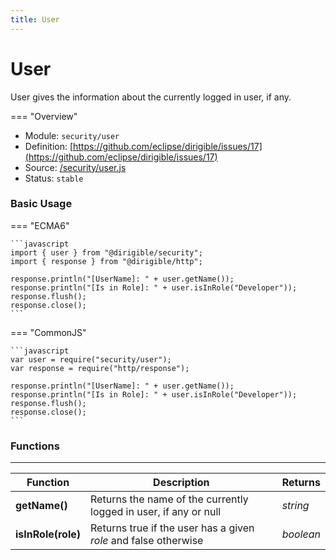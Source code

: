 ```yaml
---
title: User
---
```


User
===

User gives the information about the currently logged in user, if any.

=== "Overview"
- Module: `security/user`
- Definition: [https://github.com/eclipse/dirigible/issues/17](https://github.com/eclipse/dirigible/issues/17)
- Source: [/security/user.js](https://github.com/eclipse/dirigible/blob/master/components/api-security/src/main/resources/META-INF/dirigible/security/user.js)
- Status: `stable`


### Basic Usage

=== "ECMA6"

    ```javascript
    import { user } from "@dirigible/security";
    import { response } from "@dirigible/http";

    response.println("[UserName]: " + user.getName());
    response.println("[Is in Role]: " + user.isInRole("Developer"));
    response.flush();
    response.close();
    ```

=== "CommonJS"

    ```javascript
    var user = require("security/user");
    var response = require("http/response");

    response.println("[UserName]: " + user.getName());
    response.println("[Is in Role]: " + user.isInRole("Developer"));
    response.flush();
    response.close();
    ```

### Functions

---

Function     | Description | Returns
------------ | ----------- | --------
**getName()**   | Returns the name of the currently logged in user, if any or null | *string*
**isInRole(role)**   | Returns true if the user has a given *role* and false otherwise | *boolean*
